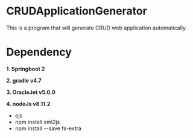 # CRUDApplicationGenerator
This is a program that will generate CRUD web application automatically.

# Dependency
**1. Springboot 2**

**2. gradle v4.7**

**3. OracleJet v5.0.0**

**4. nodeJs v8.11.2**
- ejs
- npm install xml2js
- npm install --save fs-extra
